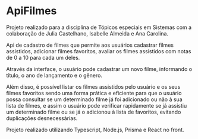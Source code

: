 # ApiFilmes

Projeto realizado para a disciplina de Tópicos especiais em Sistemas com a colaboração de Julia Castelhano, Isabelle Almeida e Ana Carolina.

Api de cadastro de filmes que permite aos usuários cadastrar filmes assistidos, adicionar filmes favoritos, avaliar os filmes assistidos com notas 
de 0 a 10 para cada um deles.

Através da interface, o usuário pode cadastrar um novo filme, informando o título, o ano de lançamento e o gênero.

Além disso, é possível listar os filmes assistidos pelo usuário e os seus filmes favoritos sendo uma forma prática e eficiente para que o usuário possa 
consultar se um determinado filme já foi adicionado ou não à sua lista de filmes, e assim o usuário pode verificar rapidamente se já assistiu um 
determinado filme ou se já o adicionou à lista de favoritos, evitando duplicações desnecessárias.

Projeto realizado utilizando Typescript, Node.js, Prisma e React no front.
